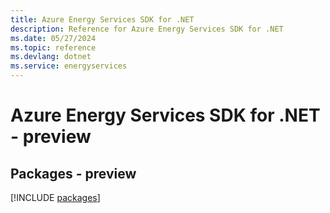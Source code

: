 ```yaml
---
title: Azure Energy Services SDK for .NET
description: Reference for Azure Energy Services SDK for .NET
ms.date: 05/27/2024
ms.topic: reference
ms.devlang: dotnet
ms.service: energyservices
---
```

# Azure Energy Services SDK for .NET - preview
## Packages - preview
[!INCLUDE [packages](energy-services-index.md)]